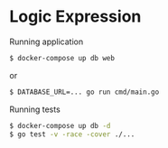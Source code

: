 # Logic Expression

Running application

```sh
$ docker-compose up db web
```

or

```sh
$ DATABASE_URL=... go run cmd/main.go
```

Running tests

```sh
$ docker-compose up db -d
$ go test -v -race -cover ./...
```
